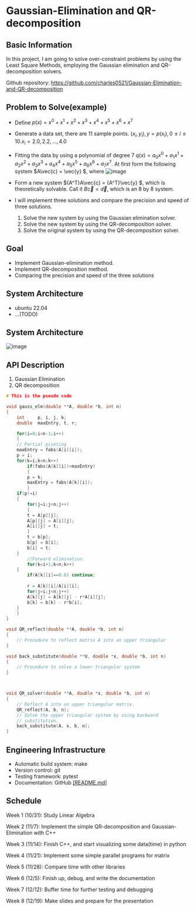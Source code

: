 # Gaussian-Elimination and QR-decomposition
## Basic Information
In this project, I am going to solve over-constraint problems by using the Least Square Methods, employing the Gaussian elimination and QR-decomposition solvers.

Github repository: https://github.com/charles0521/Gaussian-Elimination-and-QR-decomposition

## Problem to Solve(example)
*  Define $p(x) = x^0 + x^1 + x^2 + x^3 + x^4 + x^5 + x^6 + x^7$
*  Generate a data set, there are 11 sample points. ${(x_i, y_i)}, y = p(x_i), 0 \leq i \leq 10. x_i = 2.0, 2.2, ...,4.0$

*  Fitting the data by using a polynomial of degree 7 $q(x) = a_0x^0 + a_1x^1 + a_2x^2 + a_3x^3 + a_4x^4 + a_5x^5 + a_6x^6 + a_7x^7$. At first form the following system $A\vec{c} = \vec{y} $, where
![image](https://user-images.githubusercontent.com/56105794/197404654-510ec5e3-8851-4387-8485-0b1d68d3ba56.png)

* Form a new system ${A^T}A\vec{c} = {A^T}\vec{y} $, which is theoretically solvable. Call it $B\vec{c} = \vec{d}$, which is an 8 by 8 system.
* I will implement three solutions and compare the precision and speed of three solutions.

    1.  Solve the new system by using the Gaussian elimination solver.
    2.  Solve the new system by using the QR-decomposition solver.
    3.  Solve the original system by using the QR-decomposition solver.

## Goal
* Implement Gaussian-elimination method.
* Implement QR-decomposition method.
* Comparing the precision and speed of the three solutions

## System Architecture
* ubuntu 22.04
* ...(TODO)

## System Architecture
![image](https://user-images.githubusercontent.com/56105794/198297938-58fc295e-6e62-4189-adcb-79a5b5c393e6.png)

## API Description
1. Gaussian Elimination
2. QR decomposition
```c++
# This is the pseudo code

void gauss_elm(double **A, double *b, int n)
{
    int     p, i, j, k;
    double  maxEntry, t, r;

    for(i=0;i<n-1;i++)
    {
	// Partial pivoting
	maxEntry = fabs(A[i][i]);
	p = i;
	for(k=i;k<n;k++)
	    if(fabs(A[k][i])>maxEntry)
	    {
		p = k;
		maxEntry = fabs(A[k][i]);
	    }
	if(p!=i)
	{
	    for(j=i;j<n;j++)
	    {
		t = A[p][j];
		A[p][j] = A[i][j];
		A[i][j] = t;
	    }
	    t = b[p];
	    b[p] = b[i];
	    b[i] = t;
	}
		//Forward elimination.
        for(k=i+1;k<n;k++)
	{
	    if(A[k][i]==0.0) continue;
			
	    r = A[k][i]/A[i][i];
	    for(j=i;j<n;j++)
	    A[k][j] = A[k][j] - r*A[i][j];
	    b[k] = b[k] - r*b[i];
	}
    }
}

void QR_reflect(double **A, double *b, int n)
{
    // Procedure to reflect matrix A into an upper triangular
}

void back_substitute(double **U, double *x, double *b, int n)
{
    // Procedure to solve a lower triangular system
}



void QR_solver(double **A, double *x, double *b, int n)
{
    // Reflect A into an upper triangular matrix.
    QR_reflect(A, b, n);
    // Solve the upper triangular system by using backward
    // substitution.
    back_substitute(A, x, b, n);
}


```

## Engineering Infrastructure
* Automatic build system: make
* Version control: git
* Testing framework: pytest
* Documentation: GitHub [[README.md]](https://github.com/charles0521/Gaussian-Elimination-and-QR-decomposition/blob/main/README.md)

## Schedule

Week 1 (10/31): Study Linear Algebra

Week 2 (11/7):  Implement the simple QR-decomposition and Gaussian-Elimination with C++

Week 3 (11/14): Finish C++, and start visualizing some data(time) in python

Week 4 (11/21): Implement some simple parallel programs for matrix

Week 5 (11/28): Compare time with other libraries

Week 6 (12/5): Finish up, debug, and write the documentation

Week 7 (12/12): Buffer time for further testing and debugging

Week 8 (12/19): Make slides and prepare for the presentation

